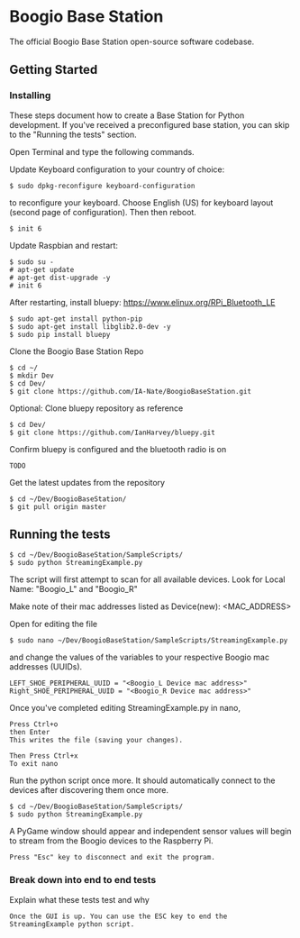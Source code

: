 # Boogio Base Station

The official Boogio Base Station open-source software codebase.


## Getting Started

### Installing

These steps document how to create a Base Station for Python development. If you've received a preconfigured base station, you can skip to the "Running the tests" section.

Open Terminal and type the following commands.

Update Keyboard configuration to your country of choice:

```
$ sudo dpkg-reconfigure keyboard-configuration

```


to reconfigure your keyboard. Choose English (US) for keyboard layout (second page of configuration). Then then reboot.

```
$ init 6
```


Update Raspbian and restart:

```
$ sudo su -
# apt-get update
# apt-get dist-upgrade -y
# init 6
```

After restarting, install bluepy: https://www.elinux.org/RPi_Bluetooth_LE
```
$ sudo apt-get install python-pip
$ sudo apt-get install libglib2.0-dev -y
$ sudo pip install bluepy
```

Clone the Boogio Base Station Repo

```
$ cd ~/
$ mkdir Dev
$ cd Dev/
$ git clone https://github.com/IA-Nate/BoogioBaseStation.git
```

Optional: Clone bluepy repository as reference

```
$ cd Dev/
$ git clone https://github.com/IanHarvey/bluepy.git
```

Confirm bluepy is configured and the bluetooth radio is on

```
TODO
```

Get the latest updates from the repository
```
$ cd ~/Dev/BoogioBaseStation/
$ git pull origin master
```

## Running the tests
```
$ cd ~/Dev/BoogioBaseStation/SampleScripts/
$ sudo python StreamingExample.py
```

The script will first attempt to scan for all available devices. Look for Local Name: "Boogio_L" and "Boogio_R"

Make note of their mac addresses listed as Device(new): <MAC_ADDRESS>

Open for editing the file 
```
$ sudo nano ~/Dev/BoogioBaseStation/SampleScripts/StreamingExample.py
```

and change the values of the variables to your respective Boogio mac addresses (UUIDs).
```
LEFT_SHOE_PERIPHERAL_UUID = "<Boogio_L Device mac address>"
Right_SHOE_PERIPHERAL_UUID = "<Boogio_R Device mac address>"
```

Once you've completed editing StreamingExample.py in nano, 
```
Press Ctrl+o
then Enter 
This writes the file (saving your changes).

Then Press Ctrl+x
To exit nano

```

Run the python script once more. It should automatically connect to the devices after discovering them once more.

```
$ cd ~/Dev/BoogioBaseStation/SampleScripts/
$ sudo python StreamingExample.py
```

A PyGame window should appear and independent sensor values will begin to stream from the Boogio devices to the Raspberry Pi. 
```
Press "Esc" key to disconnect and exit the program.
```

### Break down into end to end tests

Explain what these tests test and why

```
Once the GUI is up. You can use the ESC key to end the StreamingExample python script.
```






